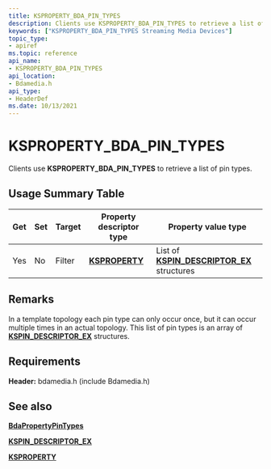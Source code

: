 ```yaml
---
title: KSPROPERTY_BDA_PIN_TYPES
description: Clients use KSPROPERTY_BDA_PIN_TYPES to retrieve a list of pin types.
keywords: ["KSPROPERTY_BDA_PIN_TYPES Streaming Media Devices"]
topic_type:
- apiref
ms.topic: reference
api_name:
- KSPROPERTY_BDA_PIN_TYPES
api_location:
- Bdamedia.h
api_type:
- HeaderDef
ms.date: 10/13/2021
---
```


# KSPROPERTY_BDA_PIN_TYPES

Clients use **KSPROPERTY_BDA_PIN_TYPES** to retrieve a list of pin types.

## Usage Summary Table

| Get | Set | Target | Property descriptor type | Property value type |
|--|--|--|--|--|
| Yes | No | Filter | [**KSPROPERTY**](ksproperty-structure.md) | List of [**KSPIN_DESCRIPTOR_EX**](/windows-hardware/drivers/ddi/ks/ns-ks-_kspin_descriptor_ex) structures |

## Remarks

In a template topology each pin type can only occur once, but it can occur multiple times in an actual topology. This list of pin types is an array of [**KSPIN_DESCRIPTOR_EX**](/windows-hardware/drivers/ddi/ks/ns-ks-_kspin_descriptor_ex) structures.

## Requirements

**Header:** bdamedia.h (include Bdamedia.h)

## See also

[**BdaPropertyPinTypes**](/windows-hardware/drivers/ddi/bdasup/nf-bdasup-bdapropertypintypes)

[**KSPIN_DESCRIPTOR_EX**](/windows-hardware/drivers/ddi/ks/ns-ks-_kspin_descriptor_ex)

[**KSPROPERTY**](ksproperty-structure.md)

